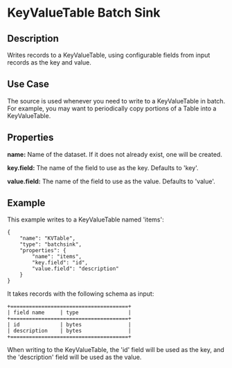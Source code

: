 # KeyValueTable Batch Sink


Description
-----------
Writes records to a KeyValueTable, using configurable fields from input records as the
key and value.

Use Case
--------
The source is used whenever you need to write to a KeyValueTable in batch. For example,
you may want to periodically copy portions of a Table into a KeyValueTable.

Properties
----------
**name:** Name of the dataset. If it does not already exist, one will be created.

**key.field:** The name of the field to use as the key. Defaults to 'key'.

**value.field:** The name of the field to use as the value. Defaults to 'value'.

Example
-------
This example writes to a KeyValueTable named 'items':

    {
        "name": "KVTable",
        "type": "batchsink",
        "properties": {
            "name": "items",
            "key.field": "id",
            "value.field": "description"
        }
    }

It takes records with the following schema as input:

    +======================================+
    | field name     | type                |
    +======================================+
    | id             | bytes               |
    | description    | bytes               |
    +======================================+

When writing to the KeyValueTable, the 'id' field will be used as the key,
and the 'description' field will be used as the value.
